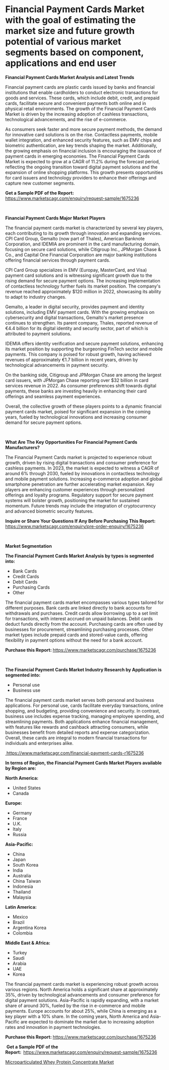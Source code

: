 <p><h1>Financial Payment Cards Market with the goal of estimating the market size and future growth potential of various market segments based on component, applications and end user</h1></p><p><strong>Financial Payment Cards Market Analysis and Latest Trends</strong></p>
<p><p>Financial payment cards are plastic cards issued by banks and financial institutions that enable cardholders to conduct electronic transactions for goods and services. These cards, which include debit, credit, and prepaid cards, facilitate secure and convenient payments both online and in physical retail environments. The growth of the Financial Payment Cards Market is driven by the increasing adoption of cashless transactions, technological advancements, and the rise of e-commerce. </p><p>As consumers seek faster and more secure payment methods, the demand for innovative card solutions is on the rise. Contactless payments, mobile wallet integration, and enhanced security features, such as EMV chips and biometric authentication, are key trends shaping the market. Additionally, the growing emphasis on financial inclusion is encouraging the issuance of payment cards in emerging economies. The Financial Payment Cards Market is expected to grow at a CAGR of 11.2% during the forecast period, reflecting the ongoing transition toward digital payment solutions and the expansion of online shopping platforms. This growth presents opportunities for card issuers and technology providers to enhance their offerings and capture new customer segments.</p></p>
<p><strong>Get a Sample PDF of the Report:&nbsp;</strong> <a href="https://www.marketscagr.com/enquiry/request-sample/1675236?utm_campaign=2566&utm_medium=2&utm_source=Github&utm_content=ia&utm_term=25032025&utm_id=financial-payment-cards">https://www.marketscagr.com/enquiry/request-sample/1675236</a></p>
<p>&nbsp;</p>
<p><strong>Financial Payment Cards Major Market Players</strong></p>
<p><p>The financial payment cards market is characterized by several key players, each contributing to its growth through innovation and expanding services. CPI Card Group, Gemalto (now part of Thales), American Banknote Corporation, and IDEMIA are prominent in the card manufacturing domain, focusing on secure card solutions, while Citigroup Inc., JPMorgan Chase & Co., and Capital One Financial Corporation are major banking institutions offering financial services through payment cards.</p><p>CPI Card Group specializes in EMV (Europay, MasterCard, and Visa) payment card solutions and is witnessing significant growth due to the rising demand for secure payment options. The increasing implementation of contactless technology further fuels its market position. The company's revenue reached approximately $120 million in 2022, showcasing its ability to adapt to industry changes.</p><p>Gemalto, a leader in digital security, provides payment and identity solutions, including EMV payment cards. With the growing emphasis on cybersecurity and digital transactions, Gemalto's market presence continues to strengthen. Its parent company, Thales, reported revenue of €4.4 billion for its digital identity and security sector, part of which is attributed to payment solutions.</p><p>IDEMIA offers identity verification and secure payment solutions, enhancing its market position by supporting the burgeoning FinTech sector and mobile payments. This company is poised for robust growth, having achieved revenues of approximately €1.7 billion in recent years, driven by technological advancements in payment security.</p><p>On the banking side, Citigroup and JPMorgan Chase are among the largest card issuers, with JPMorgan Chase reporting over $32 billion in card services revenue in 2022. As consumer preferences shift towards digital payments, these banks are investing heavily in enhancing their card offerings and seamless payment experiences.</p><p>Overall, the collective growth of these players points to a dynamic financial payment cards market, poised for significant expansion in the coming years, fueled by technological innovations and increasing consumer demand for secure payment options.</p></p>
<p>&nbsp;</p>
<p><strong>What Are The Key Opportunities For Financial Payment Cards Manufacturers?</strong></p>
<p><p>The Financial Payment Cards market is projected to experience robust growth, driven by rising digital transactions and consumer preference for cashless payments. In 2023, the market is expected to witness a CAGR of around 6% through 2030, fueled by innovations in contactless technology and mobile payment solutions. Increasing e-commerce adoption and global smartphone penetration are further accelerating market expansion. Key players are enhancing customer experiences through personalized offerings and loyalty programs. Regulatory support for secure payment systems will bolster growth, positioning the market for sustained momentum. Future trends may include the integration of cryptocurrency and advanced biometric security features.</p></p>
<p><strong>Inquire or Share Your Questions If Any Before Purchasing This Report:</strong> <a href="https://www.marketscagr.com/enquiry/pre-order-enquiry/1675236?utm_campaign=2566&utm_medium=2&utm_source=Github&utm_content=ia&utm_term=25032025&utm_id=financial-payment-cards">https://www.marketscagr.com/enquiry/pre-order-enquiry/1675236</a></p>
<p>&nbsp;</p>
<p><strong>Market Segmentation</strong></p>
<p><strong>The Financial Payment Cards Market Analysis by types is segmented into:</strong></p>
<p><ul><li>Bank Cards</li><li>Credit Cards</li><li>Debit Cards</li><li>Purchasing Cards</li><li>Other</li></ul></p>
<p><p>The financial payment cards market encompasses various types tailored for different purposes. Bank cards are linked directly to bank accounts for withdrawals and purchases. Credit cards allow borrowing up to a set limit for transactions, with interest accrued on unpaid balances. Debit cards deduct funds directly from the account. Purchasing cards are often used by businesses for procurement, streamlining purchasing processes. Other market types include prepaid cards and stored-value cards, offering flexibility in payment options without the need for a bank account.</p></p>
<p><strong>Purchase this Report:&nbsp;</strong><a href="https://www.marketscagr.com/purchase/1675236?utm_campaign=2566&utm_medium=2&utm_source=Github&utm_content=ia&utm_term=25032025&utm_id=financial-payment-cards">https://www.marketscagr.com/purchase/1675236</a></p>
<p>&nbsp;</p>
<p><strong>The Financial Payment Cards Market Industry Research by Application is segmented into:</strong></p>
<p><ul><li>Personal use</li><li>Business use</li></ul></p>
<p><p>The financial payment cards market serves both personal and business applications. For personal use, cards facilitate everyday transactions, online shopping, and budgeting, providing convenience and security. In contrast, business use includes expense tracking, managing employee spending, and streamlining payments. Both applications enhance financial management, with features like rewards and cashback attracting consumers, while businesses benefit from detailed reports and expense categorization. Overall, these cards are integral to modern financial transactions for individuals and enterprises alike.</p></p>
<p><a href="https://www.marketscagr.com/financial-payment-cards-r1675236?utm_campaign=2566&utm_medium=2&utm_source=Github&utm_content=ia&utm_term=25032025&utm_id=financial-payment-cards">&nbsp;https://www.marketscagr.com/financial-payment-cards-r1675236</a></p>
<p><strong>In terms of Region, the Financial Payment Cards Market Players available by Region are:</strong></p>
<p>
    <p> <strong> North America: </strong>
        <ul>
            <li>United States</li>
            <li>Canada</li>
        </ul>
        </p> 
    <p> <strong> Europe: </strong>
        <ul>
            <li>Germany</li>
            <li>France</li>
            <li>U.K.</li>
            <li>Italy</li>
            <li>Russia</li>
        </ul>
        </p> 
    <p> <strong> Asia-Pacific: </strong>
        <ul>
            <li>China</li>
            <li>Japan</li>
            <li>South Korea</li>
            <li>India</li>
            <li>Australia</li>
            <li>China Taiwan</li>
            <li>Indonesia</li>
            <li>Thailand</li>
            <li>Malaysia</li>
        </ul>
        </p> 
    <p> <strong> Latin America: </strong>
        <ul>
            <li>Mexico</li>
            <li>Brazil</li>
            <li>Argentina Korea</li>
            <li>Colombia</li>
        </ul>
        </p> 
    <p> <strong> Middle East & Africa: </strong>
        <ul>
            <li>Turkey</li>
            <li>Saudi</li>
            <li>Arabia</li>
            <li>UAE</li>
            <li>Korea</li>
        </ul>
    </p>
    </p>
<p><p>The financial payment cards market is experiencing robust growth across various regions. North America holds a significant share at approximately 35%, driven by technological advancements and consumer preference for digital payment solutions. Asia-Pacific is rapidly expanding, with a market share of around 30%, fueled by the rise in e-commerce and mobile payments. Europe accounts for about 25%, while China is emerging as a key player with a 10% share. In the coming years, North America and Asia-Pacific are expected to dominate the market due to increasing adoption rates and innovation in payment technologies.</p></p>
<p><strong>Purchase this Report: </strong><a href="https://www.marketscagr.com/purchase/1675236?utm_campaign=2566&utm_medium=2&utm_source=Github&utm_content=ia&utm_term=25032025&utm_id=financial-payment-cards">https://www.marketscagr.com/purchase/1675236</a></p>
<p>&nbsp;<strong>Get a Sample PDF of the Report:&nbsp;&nbsp;</strong><a href="https://www.marketscagr.com/enquiry/request-sample/1675236?utm_campaign=2566&utm_medium=2&utm_source=Github&utm_content=ia&utm_term=25032025&utm_id=financial-payment-cards">https://www.marketscagr.com/enquiry/request-sample/1675236</a></p>
<p><strong></strong></p>
<p><p><a href="https://github.com/curinbucan9/Market-Research-Report-List-1/blob/main/microparticulated-whey-protein-concentrate-market.md?utm_campaign=2566&utm_medium=2&utm_source=Github&utm_content=ia&utm_term=25032025&utm_id=financial-payment-cards">Microparticulated Whey Protein Concentrate Market</a></p></p>
